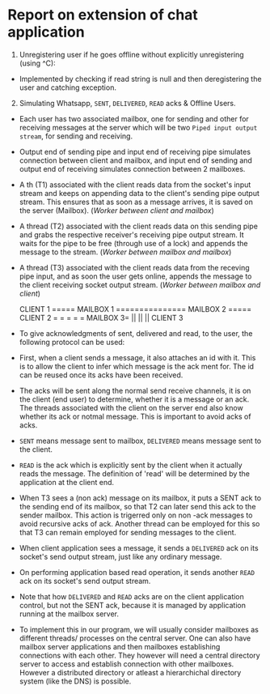 # Report on extension of chat application

1. Unregistering user if he goes offline without explicitly unregistering (using ^C):

-  Implemented by checking if read string is null and then deregistering the user and catching exception.

2. Simulating Whatsapp, `SENT`, `DELIVERED`, `READ` acks & Offline Users. 

- Each user has two associated mailbox, one for sending and other for receiving messages at the server which will be two `Piped input output stream`, for sending and receiving.
- Output end of sending pipe and input end of receiving pipe simulates connection between client and mailbox, and input end of sending and output end of receiving simulates connection between 2 mailboxes.

- A th (T1) associated with the client reads data from the socket's input stream and keeps on appending 
data to the client's sending pipe output stream. This ensures that as soon as a message arrives, it is saved on the server (Mailbox). (_Worker between client and mailbox_)

- A thread (T2) associated with the client reads data on this sending pipe and grabs the 
respective receiver's receiving pipe output stream. It waits for the pipe to be free (through use of a lock) and appends the message to the stream. (_Worker between mailbox and mailbox_)

- A thread (T3) associated with the client reads data from the receving pipe input, and as soon the user 
gets online, appends the message to the client receiving socket output stream. (_Worker between mailbox and client_)

                
    CLIENT 1 ===== MAILBOX 1 ===============  MAILBOX 2  ===== CLIENT 2 
                            =              =
                             =            =
                              = MAILBOX 3=
                                    ||
                                    ||
                                    ||
                                CLIENT 3
   
- To give acknowledgments of sent, delivered and read, to the user, the following protocol can be used:

- First, when a client sends a message, it also attaches an id with it. This is to allow the client
to infer which message is the ack ment for. The id can be reused once its acks have been received.

- The acks will be sent along the normal send receive channels, it is on the client (end user) to 
determine, whether it is a message or an ack. The threads associated with the client on the server
end also know whether its ack or notmal message. This is important to avoid acks of acks.

- `SENT` means message sent to mailbox, `DELIVERED` means message sent to the client.
- `READ` is the ack which is explicitly sent by the client when it actually reads the message. The definition
of 'read' will be determined by the application at the client end.

- When T3 sees a (non ack) message on its mailbox, it puts a SENT ack to the sending end of its mailbox, 
so that T2 can later send this ack to the sender mailbox. This action is trigerred only on non -ack 
messages to avoid recursive acks of ack. Another thread can be employed for this so that T3 can remain
employed for sending messages to the client.

- When client application sees a message, it sends a `DELIVERED` ack on its socket's send output stream, 
just like any ordinary message.

- On performing application based read operation, it sends another `READ` ack on its socket's send output
stream.

- Note that how ``DELIVERED`` and `READ` acks are on the client application control, but not the SENT ack, because it is managed by application running at the mailbox server.

- To implement this in our program, we will usually consider mailboxes as different threads/ processes on the
central server. One can also have mailbox server applications and then mailboxes establishing connections with 
each other. They however will need a central directory server to access and establish connection with other
mailboxes. However a distributed directory or atleast a hierarchichal directory system (like the DNS) is possible.



